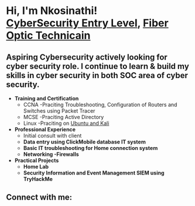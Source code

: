  <h1>Hi, I'm Nkosinathi! <br/><a href="https://github.com/NathiMadlala">CyberSecurity Entry Level</a>, <a href="https://www.linkedin.com/in/Nkosinathi Madlala/">Fiber Optic Technicain </a>

<h2>Aspiring Cybersecurity actively looking for cyber security role. I continue to learn & build my skills in cyber security in both SOC area of cyber security.</h2>

- <b>Training and Certification </b>
  - CCNA -Praciting Troubleshooting, Configuration of Routers and Switches using Packet Tracer
  - MCSE -Praciting Active Directory
  - Linux -Praciting on [Ubuntu and Kali](https://tryhackme.com/nkosinathimadlala/AD_PS)
- <b>Professional Experience</b>
  - Initial consult with client <b>
  - Data entry using ClickMobile database IT system
  - Basic IT troubleshooting for Home connection system
  - Networking -Firewalls
- <b>Practical Projects</b>
  - Home Lab
  - Security Information and Event Management SIEM using TryHackMe
    

<h2> Connect with me:</h2>

[linkedin]: https://linkedin.com/in/nkosinathimadlala/

<!--
**joshmadakor1/joshmadakor1** is a ✨ _special_ ✨ repository because its `README.md` (this file) appears on your GitHub profile.

Here are some ideas to get you started:

- 🔭 I’m currently working on ...
- 🌱 I’m currently learning ...
- 👯 I’m looking to collaborate on ...
- 🤔 I’m looking for help with ...
- 💬 Ask me about ...
- 📫 How to reach me: ...
- 😄 Pronouns: ...
- ⚡ Fun fact: ...
-->

<!--
**NathiMadlala/NathiMadlala** is a ✨ _special_ ✨ repository because its `README.md` (this file) appears on your GitHub profile.

Here are some ideas to get you started:

- 🔭 I’m currently working on ...
- 🌱 I’m currently learning ...
- 👯 I’m looking to collaborate on ...
- 🤔 I’m looking for help with ...
- 💬 Ask me about ...
- 📫 How to reach me: ...
- 😄 Pronouns: ...
- ⚡ Fun fact: ...
-->
